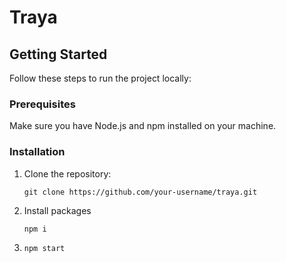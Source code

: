 # Traya

## Getting Started

Follow these steps to run the project locally:

### Prerequisites

Make sure you have Node.js and npm installed on your machine.

### Installation

1. Clone the repository:

   ```
   git clone https://github.com/your-username/traya.git
   ```
2. Install packages
   ```
   npm i

   ```
3. ```npm start```
